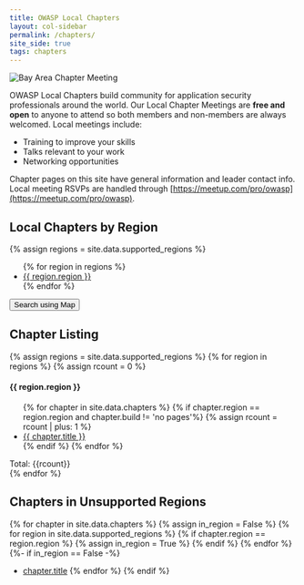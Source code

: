 ```yaml
---
title: OWASP Local Chapters
layout: col-sidebar
permalink: /chapters/
site_side: true
tags: chapters
---
```


<!-- rebuild 1 -->

<img src="/assets/images/web/chaper-wide.jpg" alt="Bay Area Chapter Meeting">

OWASP Local Chapters build community for application security professionals around the world. Our Local Chapter Meetings are **free and open** to anyone to attend so both members and non-members are always welcomed. Local meetings include:

- Training to improve your skills
- Talks relevant to your work
- Networking opportunities

Chapter pages on this site have general information and leader contact info. Local meeting RSVPs are handled through [https://meetup.com/pro/owasp](https://meetup.com/pro/owasp).

## Local Chapters by Region
{% assign regions = site.data.supported_regions %}
<ul>
    {% for region in regions %}
    <li><a href='#{{ region.region | remove: " " }}'>{{ region.region }}</a></li>
    {% endfor %}
</ul>

<a href="https://meetup.com/pro/owasp" target="_blank" rel="noopener"><button class="cta-button grey">Search using Map</button></a>


## Chapter Listing

<div class='chapters-list'>
    {% assign regions = site.data.supported_regions %}
    {% for region in regions %}
        {% assign rcount = 0 %}
        <div class="region">
            <h4><a name="{{ region.region | remove: " " }}"></a>{{ region.region }}</h4>
            <ul>
            {% for chapter in site.data.chapters %}
                {% if chapter.region == region.region and chapter.build != 'no pages'%}
                {% assign rcount = rcount | plus: 1 %}
                    <li><a href='{{ chapter.url }}'>{{ chapter.title }}</a></li>
                {% endif %}
            {% endfor %}
            </ul>
            Total: {{rcount}}
        </div>
    {% endfor %}
</div>


## Chapters in Unsupported Regions
{% for chapter in site.data.chapters %}
    {% assign in_region = False %}
    {% for region in site.data.supported_regions %}
        {% if chapter.region == region.region %}
            {% assign in_region = True %}
        {% endif %}
    {% endfor %}
    {%- if in_region == False -%}
- [chapter.title](chapter.url)
{% endfor %}
    {% endif %}
